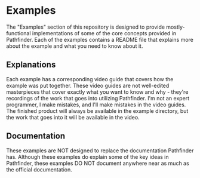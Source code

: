 # Examples
The "Examples" section of this repository is designed to provide mostly-functional
implementations of some of the core concepts provided in Pathfinder. Each of the
examples contains a README file that explains more about the example and what you
need to know about it.

## Explanations
Each example has a corresponding video guide that covers how the example was put
together. These video guides are not well-edited masterpieces that cover exactly
what you want to know and why - they're recordings of the work that goes into
utilizing Pathfinder. I'm not an expert programmer, I make mistakes, and I'll make
mistakes in the video guides. The finished product will always be available in the
example directory, but the work that goes into it will be available in the video.

## Documentation
These examples are NOT designed to replace the documentation Pathfinder has. Although
these examples do explain some of the key ideas in Pathfinder, these examples DO NOT
document anywhere near as much as the official documentation.

